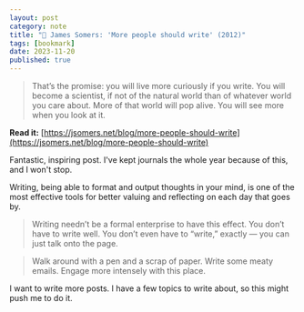 ```yaml
---
layout: post
category: note
title: "🔗 James Somers: 'More people should write' (2012)"
tags: [bookmark]
date: 2023-11-20
published: true
---
```


> That’s the promise: you will live more curiously if you write. You will become a scientist, if not of the natural world than of whatever world you care about. More of that world will pop alive. You will see more when you look at it.<!--more-->

<!-- I want to make these 'bookmark' posts where I feature something else more often... maybe weekly? I'll explain the whole bookmark thing in a future daily note. -->

<span class="big">**Read it:** [https://jsomers.net/blog/more-people-should-write](https://jsomers.net/blog/more-people-should-write)</span>

Fantastic, inspiring post. I've kept journals the whole year because of this, and I won't stop.

Writing, being able to format and output thoughts in your mind, is one of the most effective tools for better valuing and reflecting on each day that goes by.

> Writing needn’t be a formal enterprise to have this effect. You don’t have to write well. You don’t even have to “write,” exactly — you can just talk onto the page.

> Walk around with a pen and a scrap of paper. Write some meaty emails. Engage more intensely with this place.

I want to write more posts. I have a few topics to write about, so this might push me to do it.

